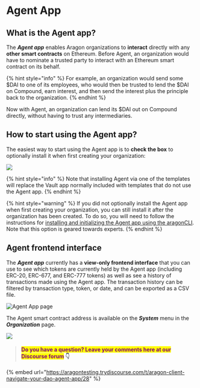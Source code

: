 # Agent App

## What is the Agent app?

The _**Agent app**_ enables Aragon organizations to **interact** directly with any **other smart contracts** on Ethereum. Before Agent, an organization would have to nominate a trusted party to interact with an Ethereum smart contract on its behalf.&#x20;

{% hint style="info" %}
For example, an organization would send some $DAI to one of its employees, who would then be trusted to lend the $DAI on Compound, earn interest, and then send the interest plus the principle back to the organization. &#x20;
{% endhint %}

Now with Agent, an organization can lend its $DAI out on Compound directly, without having to trust any intermediaries.

## How to start using the Agent app?

The easiest way to start using the Agent app is to **check the box** to optionally install it when first creating your organization:

![](https://d33v4339jhl8k0.cloudfront.net/docs/assets/5c98a4fe0428633d2cf3fcf7/images/5d8bc80204286364bc8f9029/file-zLiYZ6kXSy.png)

{% hint style="info" %}
Note that installing Agent via one of the templates will replace the Vault app normally included with templates that do not use the Agent app.
{% endhint %}

{% hint style="warning" %}
If you did not optionally install the Agent app when first creating your organization, you can still install it after the organization has been created. To do so, you will need to follow the instructions for [installing and initializing the Agent app using the aragonCLI](../../../../../../developers/tools/guides/the-agent-app.md). Note that this option is geared towards experts.
{% endhint %}

## **Agent frontend interface**

The _**Agent app**_ currently has a **view-only frontend interface** that you can use to see which tokens are currently held by the Agent app (including ERC-20, ERC-677, and ERC-777 tokens) as well as see a history of transactions made using the Agent app. The transaction history can be filtered by transaction type, token, or date, and can be exported as a CSV file.

![Agent App page](https://d33v4339jhl8k0.cloudfront.net/docs/assets/5c98a4fe0428633d2cf3fcf7/images/5e8ce5d32c7d3a7e9aea8d19/file-r5322DPQHX.png)

The Agent smart contract address is available on the _**System**_ menu in the _**Organization**_ page.

![](https://d33v4339jhl8k0.cloudfront.net/docs/assets/5c98a4fe0428633d2cf3fcf7/images/5d8bcdad2c7d3a7e9ae1a16d/file-pJP6dzQfhR.png)



> #### <mark style="color:purple;">Do you have a question? Leave your comments here at our Discourse forum</mark> 👇

{% embed url="https://aragontesting.trydiscourse.com/t/aragon-client-navigate-your-dao-agent-app/28" %}
